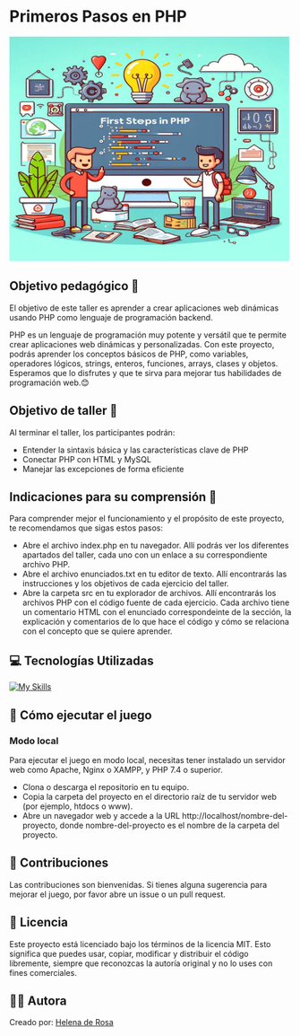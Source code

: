 # Primeros Pasos en PHP
<img src="./php first steps.jpg" alt="Imagen Primeros Pasos para README" height="400" width="500">

## Objetivo pedagógico 🎯

El objetivo de este taller es aprender a crear aplicaciones web dinámicas usando PHP como lenguaje de programación backend.

PHP es un lenguaje de programación muy potente y versátil que te permite crear aplicaciones web dinámicas y personalizadas. Con este proyecto, podrás aprender los conceptos básicos de PHP, como variables, operadores lógicos, strings, enteros, funciones, arrays, clases y objetos. Esperamos que lo disfrutes y que te sirva para mejorar tus habilidades de programación web.😊

## Objetivo de taller 🚀

Al terminar el taller, los participantes podrán:

- Entender la sintaxis básica y las características clave de PHP
- Conectar PHP con HTML y MySQL
- Manejar las excepciones de forma eficiente

## Indicaciones para su comprensión 🧠

Para comprender mejor el funcionamiento y el propósito de este proyecto, te recomendamos que sigas estos pasos:

- Abre el archivo index.php en tu navegador. Allí podrás ver los diferentes apartados del taller, cada uno con un enlace a su correspondiente archivo PHP.
- Abre el archivo enunciados.txt en tu editor de texto. Allí encontrarás las instrucciones y los objetivos de cada ejercicio del taller.
- Abre la carpeta src en tu explorador de archivos. Allí encontrarás los archivos PHP con el código fuente de cada ejercicio. Cada archivo tiene un comentario HTML con el enunciado correspondeinte de la sección, la explicación y comentarios de lo que hace el código y cómo se relaciona con el concepto que se quiere aprender.

## 💻 Tecnologías Utilizadas

[![My Skills](https://skillicons.dev/icons?i=php,html)](https://skillicons.dev)

## 🚀 Cómo ejecutar el juego

### Modo local

Para ejecutar el juego en modo local, necesitas tener instalado un servidor web como Apache, Nginx o XAMPP, y PHP 7.4 o superior.

- Clona o descarga el repositorio en tu equipo.
- Copia la carpeta del proyecto en el directorio raíz de tu servidor web (por ejemplo, htdocs o www).
- Abre un navegador web y accede a la URL http://localhost/nombre-del-proyecto, donde nombre-del-proyecto es el nombre de la carpeta del proyecto.

## 🤝 Contribuciones

Las contribuciones son bienvenidas. Si tienes alguna sugerencia para mejorar el juego, por favor abre un issue o un pull request.


## 📜 Licencia 

Este proyecto está licenciado bajo los términos de la licencia MIT. Esto significa que puedes usar, copiar, modificar y distribuir el código libremente, siempre que reconozcas la autoría original y no lo uses con fines comerciales.

## 👩‍💻 Autora

Creado por: [Helena de Rosa](https://github.com/HelenaDR84)

